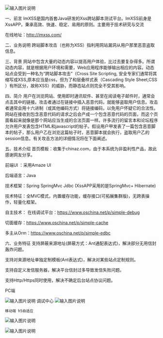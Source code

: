 

![输入图片说明](https://gitee.com/uploads/images/2018/0311/125137_6a972e6f_1200611.png "thumb-Mon_1711-5_1125902609926256_f6c1187f2871fb9.png")


一、前言
ImXSS是国内首套Java研发的Xss跨站脚本测试平台。ImXSS前身是XssAPP，秉承高效、快速、稳定、易用的原则。主要用于技术研究与交流

在线地址：http://imxss.com/

二、业务说明
跨站脚本攻击（也称为XSS）指利用网站漏洞从用户那里恶意盗取信息。

三、背景
网站中包含大量的动态内容以提高用户体验，比过去要复杂得多。所谓动态内容，就是根据用户环境和需要，Web应用程序能够输出相应的内容。动态站点会受到一种名为“跨站脚本攻击”（Cross Site Scripting, 安全专家们通常将其缩写成XSS,原本应当是css，但为了和层叠样式表（Cascading Style Sheet,CSS ）有所区分，故称XSS）的威胁，而静态站点则完全不受其影响。

四、简介
用户在浏览网站、使用即时通讯软件、甚至在阅读电子邮件时，通常会点击其中的链接。攻击者通过在链接中插入恶意代码，就能够盗取用户信息。攻击者通常会用十六进制（或其他编码方式）将链接编码，以免用户怀疑它的合法性。网站在接收到包含恶意代码的请求之后会产成一个包含恶意代码的页面，而这个页面看起来就像是那个网站应当生成的合法页面一样。许多流行的留言本和论坛程序允许用户发表包含HTML和javascript的帖子。假设用户甲发表了一篇包含恶意脚本的帖子，那么用户乙在浏览这篇帖子时，恶意脚本就会执行，盗取用户乙的session信息。有关攻击方法的详细情况将在下面阐述。

五、技术介绍
首页模板：收集于chinaz.com，由于本系统为非盈利性产品，故此感谢网友分享。

前端UI  ：采用Amaze UI

后端语言：Java

技术框架：Spring SpringMvc Jdbc (XssAPP采用的是SpringMvc+ Hibernate)

技术特征：全MVC模式，内置缓存功能，缓存接口(可拓展集群版)，无跨表操作，轻量化框架。

自主技术：
在线调试平台：https://www.oschina.net/p/simple-debug

切面缓存：https://www.oschina.net/p/simple-cache

多主从Orm：https://www.oschina.net/p/simple-edbc

六、业务特征
支持屏蔽来源地址(屏蔽方式：Ant通配表达式)，解决部分无用信封轰炸问题。

支持对来源地址单独定制模板(Ant表达式)，解决对某些站点定制规则。

支持自定义发信服务器，解决平台信封过多导致发信失败问题。

支持Http/Https同时使用，解决不确定后台站点协议问题。

PC端

![输入图片说明](https://gitee.com/uploads/images/2018/0311/125213_b9eee956_1200611.png "Mon_1711-5_1125902609926256_358988769ea8d47.png")
调试中心
  ![输入图片说明](https://gitee.com/uploads/images/2018/0311/125234_f4cc5a52_1200611.png "Mon_1711-5_1125902609926256_73c254e1ff51ac8.png")
    
    移动端 h5自适应
![输入图片说明](https://gitee.com/uploads/images/2018/0311/125258_a8d5c994_1200611.png "Mon_1711-5_1125902609926256_2745941c50e8414.png")

![输入图片说明](https://gitee.com/uploads/images/2018/0311/125313_37c60f3f_1200611.png "Mon_1711-5_1125902609926256_7b500996afd590c.png")
      
        
